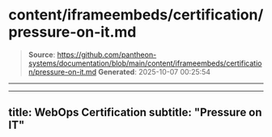 # content/iframeembeds/certification/pressure-on-it.md

> **Source**: https://github.com/pantheon-systems/documentation/blob/main/content/iframeembeds/certification/pressure-on-it.md
> **Generated**: 2025-10-07 00:25:54

---

---
title: WebOps Certification
subtitle: "Pressure on IT"
---

<Partial file="certification-guide/pressure-on-it.md" />
